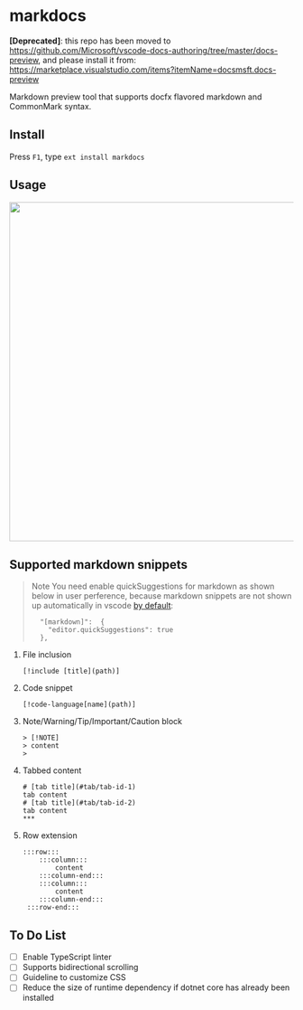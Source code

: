 # markdocs

**[Deprecated]**: this repo has been moved to https://github.com/Microsoft/vscode-docs-authoring/tree/master/docs-preview, and please install it from: https://marketplace.visualstudio.com/items?itemName=docsmsft.docs-preview

Markdown preview tool that supports docfx flavored markdown and CommonMark syntax.

## Install

Press `F1`, type `ext install markdocs`

## Usage

<img src="https://github.com/qinezh/vscode-markdocs/raw/master/images/howto.gif" width="600"/>

## Supported markdown snippets

> Note
> You need enable quickSuggestions for markdown as shown below in user perference, because markdown snippets are not shown up automatically in vscode [by default](https://github.com/Microsoft/vscode/issues/26108):
> 
> ```
>   "[markdown]":  {
>     "editor.quickSuggestions": true
>   },
> ```

1. File inclusion
    ```
    [!include [title](path)]
    ```
2. Code snippet
   ```
   [!code-language[name](path)]
   ```
3. Note/Warning/Tip/Important/Caution block
   ```
   > [!NOTE]
   > content
   > 
   ```
4. Tabbed content
   ```
   # [tab title](#tab/tab-id-1)
   tab content
   # [tab title](#tab/tab-id-2)
   tab content
   ***
   ```
5. Row extension
   ```
   :::row:::
       :::column:::
           content
       :::column-end:::
       :::column:::
           content
       :::column-end:::
    :::row-end:::
   ```

## To Do List
- [ ] Enable TypeScript linter
- [ ] Supports bidirectional scrolling
- [ ] Guideline to customize CSS
- [ ] Reduce the size of runtime dependency if dotnet core has already been installed 
